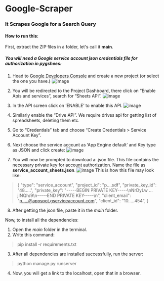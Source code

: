 # Google-Scraper
### It Scrapes Google for a Search Query

#### How to run this: 

First, extract the ZIP files in a folder, let's call it **main**.

##### You will need a Google service account json credentials file for authorization in pygshees: 
1. Head to [Google Developers Console](https://console.developers.google.com/) and create a new project (or select the one you have.)
  ![image](https://user-images.githubusercontent.com/53652715/150808514-67c3791a-7716-4998-8adc-8078e561dc49.png)
2. You will be redirected to the Project Dashboard, there click on “Enable Apis and services”, search for “Sheets API”.
  ![image](https://user-images.githubusercontent.com/53652715/150809142-7c62d195-577c-4bb2-b423-282efb8bda07.png)

3. In the API screen click on ‘ENABLE’ to enable this API.
  ![image](https://user-images.githubusercontent.com/53652715/150809095-4d6e1a91-9971-494f-93a5-f8972716a8b4.png)

4. Similarly enable the “Drive API”. We require drives api for getting list of spreadsheets, deleting them etc.
5. Go to “Credentials” tab and choose “Create Credentials > Service Account Key”.
6. Next choose the service account as ‘App Engine default’ and Key type as JSON and click create:
  ![image](https://user-images.githubusercontent.com/53652715/150808998-feb2dbde-e24e-4bf9-96e3-c3f64a1578a3.png)

7. You will now be prompted to download a .json file. This file contains the necessary private key for account authorization. Name the file as **service_account_sheets.json**. ![image](https://user-images.githubusercontent.com/53652715/150808866-2c170cc8-de90-460b-801e-ea53ebe5ae00.png)
This is how this file may look like:
>{
>    "type": "service_account",
>    "project_id": "p....sdf",
>    "private_key_id": "48.....",
>    "private_key": "-----BEGIN PRIVATE KEY-----\nNrDyLw … jINQh/9\n-----END PRIVATE KEY-----\n",
>    "client_email": "p.....@appspot.gserviceaccount.com",
>    "client_id": "10.....454",
>}

8. After getting the json file, paste it in the *main* folder. 

Now, to install all the dependencies:
1. Open the *main* folder in the terminal. 
2. Write this command:
> pip install -r requirements.txt
3. After all dependencies are installed successfully, run the server:
> python manage.py runserver
4. Now, you will get a link to the localhost, open that in a browser. 
